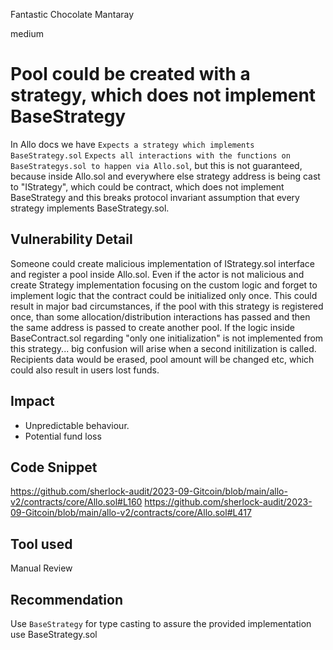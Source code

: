 Fantastic Chocolate Mantaray

medium

# Pool could be created with a strategy, which does not implement BaseStrategy
In Allo docs we have `Expects a strategy which implements BaseStrategy.sol` `Expects all interactions with the functions on BaseStrategys.sol to happen via Allo.sol`, but this is not guaranteed, because inside Allo.sol and everywhere else strategy address is being cast to "IStrategy", which could be contract, which does not implement BaseStrategy and this breaks protocol invariant assumption that every strategy implements BaseStrategy.sol.
## Vulnerability Detail
Someone could create malicious implementation of IStrategy.sol interface and register a pool inside Allo.sol. 
Even if the actor is not malicious and create Strategy implementation focusing on the custom logic and forget to implement logic that the contract could be initialized only once. This could result in major bad circumstances, if the pool with this strategy is registered once, than some allocation/distribution interactions has passed and then the same address is passed to create another pool. If the logic inside BaseContract.sol regarding "only one initialization" is not implemented from this strategy... big confusion will arise when a second initilization is called. Recipients data would be erased, pool amount will be changed etc, which could also result in users lost funds.
## Impact
- Unpredictable behaviour.
- Potential fund loss
## Code Snippet

https://github.com/sherlock-audit/2023-09-Gitcoin/blob/main/allo-v2/contracts/core/Allo.sol#L160
https://github.com/sherlock-audit/2023-09-Gitcoin/blob/main/allo-v2/contracts/core/Allo.sol#L417
## Tool used

Manual Review

## Recommendation
Use `BaseStrategy` for type casting to assure the provided implementation use BaseStrategy.sol 